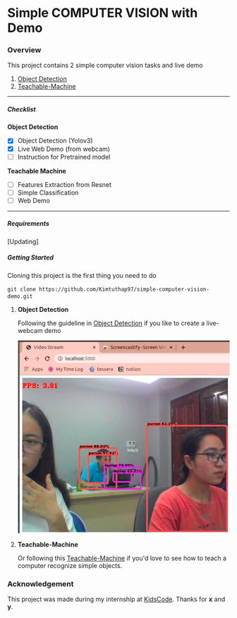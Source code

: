 # Simple COMPUTER VISION with Demo

### Overview

This project contains 2 simple computer vision tasks and live demo

1. [Object Detection](https://github.com/Kimtuthap97/simple-computer-vision-demo/tree/master/yolov3-webcam)
1. [Teachable-Machine](https://github.com/Kimtuthap97/simple-computer-vision-demo/tree/master/teachable-machine)

---

##### Checklist

**Object Detection**

- [x] Object Detection (Yolov3)
- [x] Live Web Demo (from webcam)
- [ ] Instruction for Pretrained model

**Teachable Machine**
- [ ] Features Extraction from Resnet 
- [ ] Simple Classification
- [ ] Web Demo

---

##### Requirements

[Updating]

##### Getting Started

Cloning this project is the first thing you need to do
```
git clone https://github.com/Kimtuthap97/simple-computer-vision-demo.git
```

1. **Object Detection**

	Following the guideline in [Object Detection](https://github.com/Kimtuthap97/simple-computer-vision-demo/tree/master/yolov3-webcam) if you like to create a live-webcam demo

	![Yolov3 Object Detection Demo with Webcam](./object-detection-demo.png)
1. **Teachable-Machine**

	Or following this [Teachable-Machine](https://github.com/Kimtuthap97/simple-computer-vision-demo/tree/master/teachable-machine) if you'd love to see how to teach a computer recognize simple objects.

### Acknowledgement

This project was made during my internship at [KidsCode](https://www.kidscode.edu.vn). Thanks for **x** and **y**.